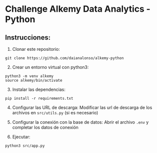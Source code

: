 # Challenge Alkemy Data Analytics - Python 

## Instrucciones: 

1. Clonar este repositorio: 

```
git clone https://github.com/daianalonso/alkemy-python
```

2. Crear un entorno virtual con python3:

```
python3 -m venv alkemy
source alkemy/bin/activate
```

3. Instalar las dependencias:

```
pip install -r requirements.txt
```
4. Configurar las URL de descarga: Modificar las url de descarga de los archivos en `src/utils.py` (si es necesario)

5. Configurar la conexión con la base de datos: Abrir el archivo `.env` y completar los datos de conexión

6. Ejecutar: 

```
python3 src/app.py
```
